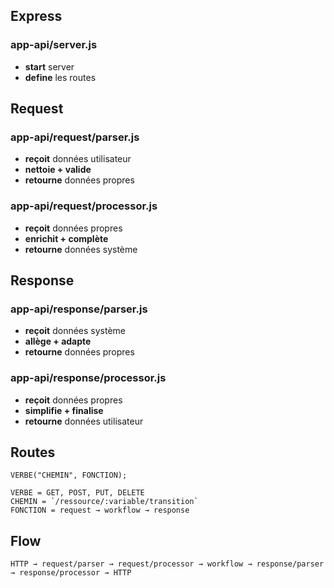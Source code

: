 ## Express
### **app-api/server.js**
- **start** server
- **define** les routes

## Request
### **app-api/request/parser.js**
- **reçoit** données utilisateur
- **nettoie + valide**
- **retourne** données propres

### **app-api/request/processor.js**
- **reçoit** données propres
- **enrichit + complète**
- **retourne** données système

## Response
### **app-api/response/parser.js**
- **reçoit** données système
- **allège + adapte**
- **retourne** données propres

### **app-api/response/processor.js**
- **reçoit** données propres
- **simplifie + finalise**
- **retourne** données utilisateur

## Routes
```
VERBE("CHEMIN", FONCTION);

VERBE = GET, POST, PUT, DELETE  
CHEMIN = `/ressource/:variable/transition`  
FONCTION = request → workflow → response
```

## Flow 
```
HTTP → request/parser → request/processor → workflow → response/parser → response/processor → HTTP
```




